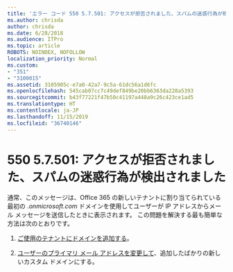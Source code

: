 ```yaml
---
title: 'エラー コード 550 5.7.501: アクセスが拒否されました、スパムの迷惑行為が検出されました'
ms.author: chrisda
author: chrisda
ms.date: 6/28/2018
ms.audience: ITPro
ms.topic: article
ROBOTS: NOINDEX, NOFOLLOW
localization_priority: Normal
ms.custom:
- "351"
- "3100015"
ms.assetid: 3105905c-e7a0-42a7-9c5a-61dc56a1d6fc
ms.openlocfilehash: 545cab07cc7c49def849be20bb6363da228a5393
ms.sourcegitcommit: b43f77221f47b50c41197a448a9c26c423ce1ad5
ms.translationtype: HT
ms.contentlocale: ja-JP
ms.lasthandoff: 11/15/2019
ms.locfileid: "36740146"
---
```

# <a name="550-57501-access-denied-spam-abuse-detected"></a>550 5.7.501: アクセスが拒否されました、スパムの迷惑行為が検出されました

通常、このメッセージは、Office 365 の新しいテナントに割り当てられている最初の *.onmicrosoft.com* ドメインを使用してユーザーが IP アドレスからメール メッセージを送信したときに表示されます。 この問題を解決する最も簡単な方法は次のとおりです。

1. [ご使用のテナントにドメインを追加する](https://docs.microsoft.com//office365/admin/setup/add-domain)。

2. [ユーザーのプライマリ メール アドレスを変更して](https://docs.microsoft.com//office365/admin/add-users/change-a-user-name-and-email-address)、追加したばかりの新しいカスタム ドメインにする。
